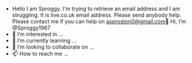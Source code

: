 -  Hello I am Sproggy. I'm trying to retrieve an email address and I am struggling. It is live.co.uk email address. Please send anybody help.  Please contact me if you can help on  asproston0@gmail.com👋 Hi, I’m @Sproggy1967
- 👀 I’m interested in ...
- 🌱 I’m currently learning ...
- 💞️ I’m looking to collaborate on ...
- 📫 How to reach me ...

<!---
Sproggy1967/Sproggy1967 is a ✨ special ✨ repository because its `README.md` (this file) appears on your GitHub profile.
You can click the Preview link to take a look at your changes.
--->
